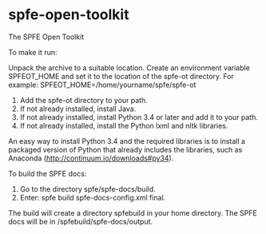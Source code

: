 spfe-open-toolkit
=================

The SPFE Open Toolkit

To make it run:

Unpack the archive to a suitable location.
Create an environment variable SPFEOT_HOME and set it to the location of the spfe-ot directory. For example: SPFEOT_HOME=/home/yourname/spfe/spfe-ot

1. Add the spfe-ot directory to your path.
2. If not already installed, install Java.
3. If not already installed, install Python 3.4 or later and add it to your path.
4. If not already installed, install the Python lxml and nltk libraries. 

An easy way to install Python 3.4 and the required libraries is to install a packaged 
version of Python that already includes the libraries, such as Anaconda (http://continuum.io/downloads#py34). 

To build the SPFE docs:

1. Go to the directory spfe/spfe-docs/build.
2. Enter: spfe build spfe-docs-config.xml final. 

The build will create a directory spfebuild in your home directory. 
The SPFE docs will be in /spfebuild/spfe-docs/output.


